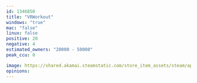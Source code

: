 ```yaml
---
id: 1346850
title: "VRWorkout"
windows: "true"
mac: "false"
linux: false
positive: 20
negative: 4
estimated_owners: "20000 - 50000"
peak_ccu: 0

image: https://shared.akamai.steamstatic.com/store_item_assets/steam/apps/1346850/header.jpg?t=1643366937
opinions:
---
```


